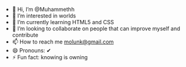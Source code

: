 - 👋 Hi, I’m @Muhammethh
- 👀 I’m interested in worlds
- 🌱 I’m currently learning HTML5 and CSS
- 💞️ I’m looking to collaborate on people that can improve myself and contribute
- 📫 How to reach me molunk@gmail.com
- 😄 Pronouns: ✔
- ⚡ Fun fact: knowing is owning

<!---
Muhammethh/Muhammethh is a ✨ special ✨ repository because its `README.md` (this file) appears on your GitHub profile.
You can click the Preview link to take a look at your changes.
--->
